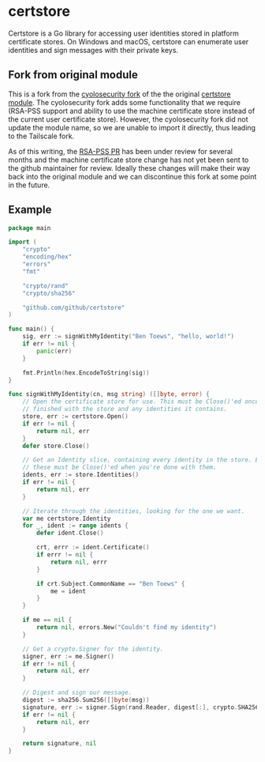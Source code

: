 # certstore

Certstore is a Go library for accessing user identities stored in platform certificate stores. On Windows and macOS, certstore can enumerate user identities and sign messages with their private keys.

## Fork from original module

This is a fork from the [cyolosecurity fork](https://github.com/cyolosecurity/certstore/)
of the the original [certstore module](https://github.com/github/certstore/). The cyolosecurity
fork adds some functionality that we require (RSA-PSS support and ability to use the machine
certificate store instead of the current user certificate store). However, the cyolosecurity
fork did not update the module name, so we are unable to import it directly, thus leading to
the Tailscale fork.

As of this writing, the [RSA-PSS PR](https://github.com/github/certstore/pull/18) has been
under review for several months and the machine certificate store change has not yet been sent
to the github maintainer for review. Ideally these changes will make their way back into the
original module and we can discontinue this fork at some point in the future.

## Example

```go
package main

import (
	"crypto"
	"encoding/hex"
	"errors"
	"fmt"

	"crypto/rand"
	"crypto/sha256"

	"github.com/github/certstore"
)

func main() {
	sig, err := signWithMyIdentity("Ben Toews", "hello, world!")
	if err != nil {
		panic(err)
	}

	fmt.Println(hex.EncodeToString(sig))
}

func signWithMyIdentity(cn, msg string) ([]byte, error) {
	// Open the certificate store for use. This must be Close()'ed once you're
	// finished with the store and any identities it contains.
	store, err := certstore.Open()
	if err != nil {
		return nil, err
	}
	defer store.Close()

	// Get an Identity slice, containing every identity in the store. Each of
	// these must be Close()'ed when you're done with them.
	idents, err := store.Identities()
	if err != nil {
		return nil, err
	}

	// Iterate through the identities, looking for the one we want.
	var me certstore.Identity
	for _, ident := range idents {
		defer ident.Close()

		crt, errr := ident.Certificate()
		if errr != nil {
			return nil, errr
		}

		if crt.Subject.CommonName == "Ben Toews" {
			me = ident
		}
	}

	if me == nil {
		return nil, errors.New("Couldn't find my identity")
	}

	// Get a crypto.Signer for the identity.
	signer, err := me.Signer()
	if err != nil {
		return nil, err
	}

	// Digest and sign our message.
	digest := sha256.Sum256([]byte(msg))
	signature, err := signer.Sign(rand.Reader, digest[:], crypto.SHA256)
	if err != nil {
		return nil, err
	}

	return signature, nil
}

```
